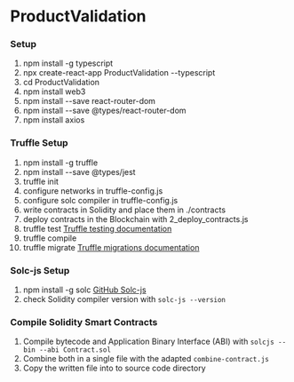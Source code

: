 # ProductValidation

### Setup

1. npm install -g typescript
2. npx create-react-app ProductValidation --typescript
3. cd ProductValidation
4. npm install web3
5. npm install --save react-router-dom
6. npm install --save @types/react-router-dom
7. npm install axios

### Truffle Setup
1. npm install -g truffle
2. npm install --save @types/jest
3. truffle init
4. configure networks in truffle-config.js
5. configure solc compiler in truffle-config.js
6. write contracts in Solidity and place them in ./contracts
7. deploy contracts in the Blockchain with 2_deploy_contracts.js
8. truffle test [Truffle testing documentation](http://truffleframework.com/docs/getting_started/testing)
9. truffle compile
10. truffle migrate [Truffle migrations documentation](http://truffleframework.com/docs/getting_started/migrations)

### Solc-js Setup
1. npm install -g solc [GitHub Solc-js](https://github.com/ethereum/solc-js)
2. check Solidity compiler version with `solc-js --version`

### Compile Solidity Smart Contracts
1. Compile bytecode and Application Binary Interface (ABI) with `solcjs --bin --abi Contract.sol`
2. Combine both in a single file with the adapted `combine-contract.js`
3. Copy the written file into to source code directory
